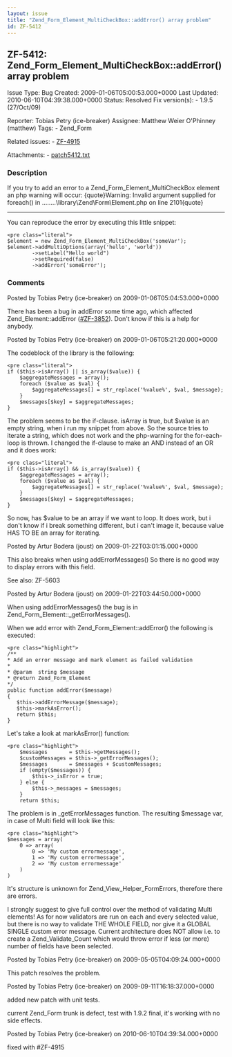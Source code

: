 ```yaml
---
layout: issue
title: "Zend_Form_Element_MultiCheckBox::addError() array problem"
id: ZF-5412
---
```


ZF-5412: Zend\_Form\_Element\_MultiCheckBox::addError() array problem
---------------------------------------------------------------------

 Issue Type: Bug Created: 2009-01-06T05:00:53.000+0000 Last Updated: 2010-06-10T04:39:38.000+0000 Status: Resolved Fix version(s): - 1.9.5 (27/Oct/09)
 
 Reporter:  Tobias Petry (ice-breaker)  Assignee:  Matthew Weier O'Phinney (matthew)  Tags: - Zend\_Form
 
 Related issues: - [ZF-4915](/issues/browse/ZF-4915)
 
 Attachments: - [patch5412.txt](/issues/secure/attachment/12196/patch5412.txt)
 
### Description

If you try to add an error to a Zend\_Form\_Element\_MultiCheckBox element an php warning will occur: {quote}Warning: Invalid argument supplied for foreach() in ........\\library\\Zend\\Form\\Element.php on line 2101{quote}

- - - - - -

You can reproduce the error by executing this little snippet:

 
    <pre class="literal">
    $element = new Zend_Form_Element_MultiCheckBox('someVar');
    $element->addMultiOptions(array('hello', 'world'))
            ->setLabel("Hello world")
            ->setRequired(false)
            ->addError('someError'); 


 

 

### Comments

Posted by Tobias Petry (ice-breaker) on 2009-01-06T05:04:53.000+0000

There has been a bug in addError some time ago, which affected Zend\_Element::addError ([\#ZF-3852](http://framework.zend.com/issues/browse/ZF-3852)). Don't know if this is a help for anybody.

 

 

Posted by Tobias Petry (ice-breaker) on 2009-01-06T05:21:20.000+0000

The codeblock of the library is the following:

 
    <pre class="literal">
    if ($this->isArray() || is_array($value)) {
        $aggregateMessages = array();
        foreach ($value as $val) {
            $aggregateMessages[] = str_replace('%value%', $val, $message);
        }
        $messages[$key] = $aggregateMessages;
    }

The problem seems to be the if-clause. isArray is true, but $value is an empty string, when i run my snippet from above. So the source tries to iterate a string, which does not work and the php-warning for the for-each-loop is thrown. I changed the if-clause to make an AND instead of an OR and it does work:

 
    <pre class="literal">
    if ($this->isArray() && is_array($value)) {
        $aggregateMessages = array();
        foreach ($value as $val) {
            $aggregateMessages[] = str_replace('%value%', $val, $message);
        }
        $messages[$key] = $aggregateMessages;
    }

So now, has $value to be an array if we want to loop. It does work, but i don't know if i break something different, but i can't image it, because value HAS TO BE an array for iterating.

 

 

Posted by Artur Bodera (joust) on 2009-01-22T03:01:15.000+0000

This also breaks when using addErrorMessages() So there is no good way to display errors with this field.

See also: ZF-5603

 

 

Posted by Artur Bodera (joust) on 2009-01-22T03:44:50.000+0000

When using addErrorMessages() the bug is in Zend\_Form\_Element::\_getErrorMessages().

When we add error with Zend\_Form\_Element::addError() the following is executed:

 
    <pre class="highlight">
    /**
    * Add an error message and mark element as failed validation
    *
    * @param  string $message
    * @return Zend_Form_Element
    */
    public function addError($message)
    {
       $this->addErrorMessage($message);
       $this->markAsError();
       return $this;
    }


Let's take a look at markAsError() function:

 
    <pre class="highlight">
        $messages       = $this->getMessages();
        $customMessages = $this->_getErrorMessages();
        $messages       = $messages + $customMessages;
        if (empty($messages)) {
            $this->_isError = true;
        } else {
            $this->_messages = $messages;
        }
        return $this;


The problem is in \_getErrorMessages function. The resulting $message var, in case of Multi field will look like this:

 
    <pre class="highlight">
    $messages = array(
        0 => array(
            0 => 'My custom errormessage',
            1 => 'My custom errormessage',
            2 => 'My custom errormessage'
        )
    )


It's structure is unknown for Zend\_View\_Helper\_FormErrors, therefore there are errors.

I strongly suggest to give full control over the method of validating Multi elements! As for now validators are run on each and every selected value, but there is no way to validate THE WHOLE FIELD, nor give it a GLOBAL SINGLE custom error message. Current architecture does NOT allow i.e. to create a Zend\_Validate\_Count which would throw error if less (or more) number of fields have been selected.

 

 

Posted by Tobias Petry (ice-breaker) on 2009-05-05T04:09:24.000+0000

This patch resolves the problem.

 

 

Posted by Tobias Petry (ice-breaker) on 2009-09-11T16:18:37.000+0000

added new patch with unit tests.

current Zend\_Form trunk is defect, test with 1.9.2 final, it's working with no side effects.

 

 

Posted by Tobias Petry (ice-breaker) on 2010-06-10T04:39:34.000+0000

fixed with #ZF-4915

 

 